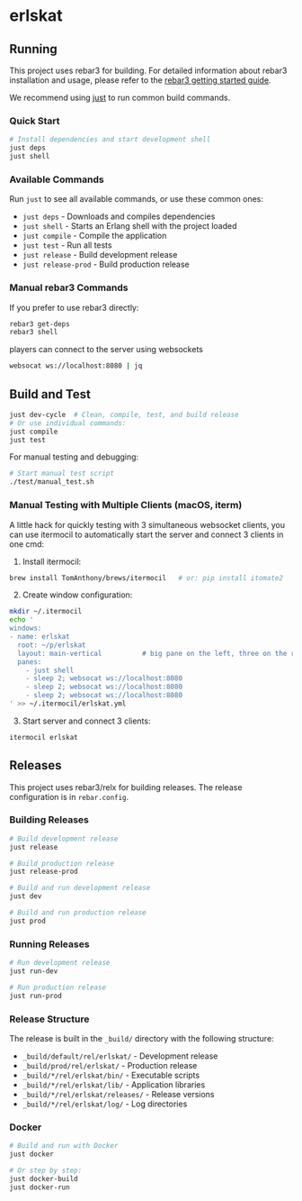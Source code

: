 # erlskat

## Running

This project uses rebar3 for building. For detailed information about rebar3 installation and usage, please refer to the [rebar3 getting started guide](https://rebar3.org/docs/getting-started/).

We recommend using [just](https://github.com/casey/just) to run common build commands.

### Quick Start

```bash
# Install dependencies and start development shell
just deps
just shell
```

### Available Commands

Run `just` to see all available commands, or use these common ones:

- `just deps` - Downloads and compiles dependencies
- `just shell` - Starts an Erlang shell with the project loaded
- `just compile` - Compile the application
- `just test` - Run all tests
- `just release` - Build development release
- `just release-prod` - Build production release

### Manual rebar3 Commands

If you prefer to use rebar3 directly:

```bash
rebar3 get-deps
rebar3 shell
```

players can connect to the server using websockets

```bash
websocat ws://localhost:8080 | jq
```

## Build and Test

```bash
just dev-cycle  # Clean, compile, test, and build release
# Or use individual commands:
just compile
just test
```

For manual testing and debugging:

```bash
# Start manual test script
./test/manual_test.sh
```

### Manual Testing with Multiple Clients (macOS, iterm)

A little hack for quickly testing with 3 simultaneous websocket clients, you can use itermocil to automatically start the server and connect 3 clients in one cmd: 

1. Install itermocil:
```bash
brew install TomAnthony/brews/itermocil   # or: pip install itomate2
```

2. Create window configuration:
```bash
mkdir ~/.itermocil
echo '
windows:
- name: erlskat
  root: ~/p/erlskat
  layout: main-vertical          # big pane on the left, three on the right
  panes:
    - just shell
    - sleep 2; websocat ws://localhost:8080
    - sleep 2; websocat ws://localhost:8080
    - sleep 2; websocat ws://localhost:8080
' >> ~/.itermocil/erlskat.yml
```

3. Start server and connect 3 clients:
```bash
itermocil erlskat
```

## Releases

This project uses rebar3/relx for building releases. The release configuration is in `rebar.config`.

### Building Releases

```bash
# Build development release
just release

# Build production release
just release-prod

# Build and run development release
just dev

# Build and run production release
just prod
```

### Running Releases

```bash
# Run development release
just run-dev

# Run production release
just run-prod
```

### Release Structure

The release is built in the `_build/` directory with the following structure:
- `_build/default/rel/erlskat/` - Development release
- `_build/prod/rel/erlskat/` - Production release
- `_build/*/rel/erlskat/bin/` - Executable scripts
- `_build/*/rel/erlskat/lib/` - Application libraries
- `_build/*/rel/erlskat/releases/` - Release versions
- `_build/*/rel/erlskat/log/` - Log directories

### Docker

```bash
# Build and run with Docker
just docker

# Or step by step:
just docker-build
just docker-run
```
